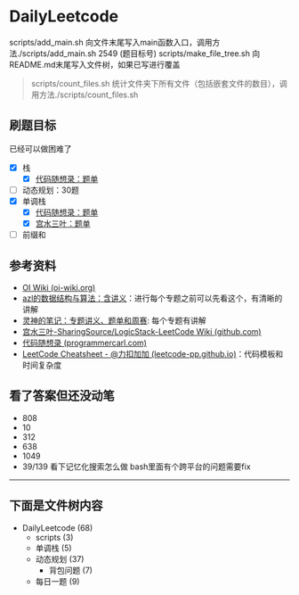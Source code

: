 # DailyLeetcode

scripts/add_main.sh 向文件末尾写入main函数入口，调用方法./scripts/add_main.sh 2549 (题目标号)
scripts/make_file_tree.sh 向README.md末尾写入文件树，如果已写进行覆盖
> scripts/count_files.sh 统计文件夹下所有文件（包括嵌套文件的数目），调用方法./scripts/count_files.sh <PATH>
## 刷题目标
已经可以做困难了
- [x] 栈
    - [x] [代码随想录：题单](https://www.programmercarl.com/%E6%A0%88%E4%B8%8E%E9%98%9F%E5%88%97%E7%90%86%E8%AE%BA%E5%9F%BA%E7%A1%80.html)
- [ ] 动态规划：30题
- [x] 单调栈
    - [x] [代码随想录：题单](https://programmercarl.com/0739.%E6%AF%8F%E6%97%A5%E6%B8%A9%E5%BA%A6.html#%E7%AE%97%E6%B3%95%E5%85%AC%E5%BC%80%E8%AF%BE)
    - [x] [宫水三叶：题单](https://github.com/SharingSource/LogicStack-LeetCode/wiki/%E5%8D%95%E8%B0%83%E6%A0%88)
- [ ] 前缀和

## 参考资料

- [OI Wiki (oi-wiki.org)](https://oi-wiki.org/ds/monotonous-stack/)
- [azl的数据结构与算法：含讲义](https://github.com/azl397985856/leetcode/blob/master/thinkings/dynamic-programming.md)：进行每个专题之前可以先看这个，有清晰的讲解
- [灵神的笔记：专题讲义、题单和周赛](https://github.com/EndlessCheng): 每个专题有讲解
- [宫水三叶-SharingSource/LogicStack-LeetCode Wiki (github.com)](https://github.com/SharingSource/LogicStack-LeetCode/wiki/记忆化搜索)
- [代码随想录 (programmercarl.com)](https://www.programmercarl.com/动态规划理论基础.html#算法公开课)
- [LeetCode Cheatsheet - @力扣加加 (leetcode-pp.github.io)](https://leetcode-pp.github.io/leetcode-cheat/?tab=solution-template)：代码模板和时间复杂度

## 看了答案但还没动笔

- 808
- 10
- 312
- 638
- 1049
- 39/139 看下记忆化搜索怎么做
bash里面有个跨平台的问题需要fix

------------------------
下面是文件树内容
------------------------
- DailyLeetcode (68)
    - scripts (3)
    - 单调栈 (5)
    - 动态规划 (37)
        - 背包问题 (7)
    - 每日一题 (9)

